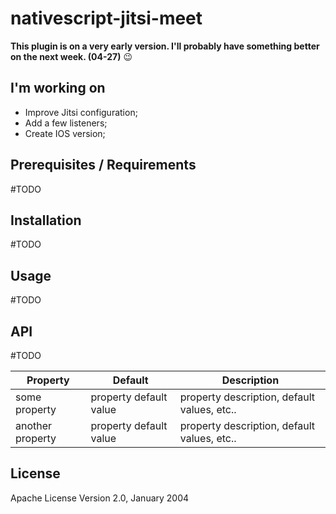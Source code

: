 # nativescript-jitsi-meet
**This plugin is on a very early version. I'll probably have something better on the next week. (04-27)** :wink:

## I'm working on
- Improve Jitsi configuration; 
- Add a few listeners;
- Create IOS version;

## Prerequisites / Requirements

#TODO

## Installation

#TODO

## Usage 

#TODO

## API

#TODO
    
| Property | Default | Description |
| --- | --- | --- |
| some property | property default value | property description, default values, etc.. |
| another property | property default value | property description, default values, etc.. |
    
## License

Apache License Version 2.0, January 2004
